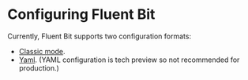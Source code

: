 # Configuring Fluent Bit

Currently, Fluent Bit supports two configuration formats:

* [Classic mode](classic-mode/README.md).
* [Yaml](yaml/README.md). (YAML configuration is tech preview so not recommended for production.)